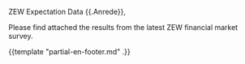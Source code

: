 ZEW Expectation Data
{{.Anrede}},

Please find attached the results from the latest ZEW financial market survey.


{{template "partial-en-footer.md" .}}

